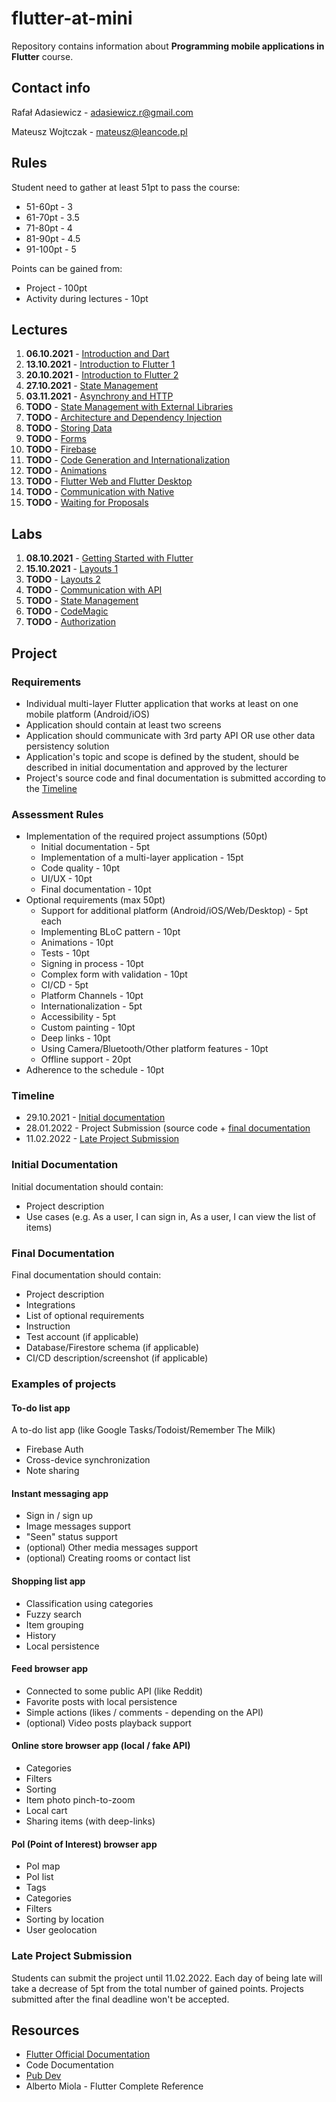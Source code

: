 # flutter-at-mini
Repository contains information about **Programming mobile applications in Flutter** course.

## Contact info
Rafał Adasiewicz - adasiewicz.r@gmail.com

Mateusz Wojtczak - mateusz@leancode.pl

## Rules
Student need to gather at least 51pt to pass the course:
- 51-60pt - 3
- 61-70pt - 3.5
- 71-80pt - 4
- 81-90pt - 4.5
- 91-100pt - 5

Points can be gained from:
- Project - 100pt
- Activity during lectures - 10pt

## Lectures
1. **06.10.2021** - [Introduction and Dart](https://github.com/leancodepl/flutter-at-mini/tree/main/lectures/week1_lecture)
2. **13.10.2021** - [Introduction to Flutter 1](https://github.com/leancodepl/flutter-at-mini/tree/main/lectures/week2_lecture)
3. **20.10.2021** - [Introduction to Flutter 2](https://github.com/leancodepl/flutter-at-mini/tree/main/lectures/week3_lecture)
4. **27.10.2021** - [State Management](https://github.com/leancodepl/flutter-at-mini/tree/main/lectures/week4_lecture)
5. **03.11.2021** - [Asynchrony and HTTP](https://github.com/leancodepl/flutter-at-mini/tree/main/lectures/week5_lecture)
6. **TODO** - [State Management with External Libraries](https://github.com/leancodepl/flutter-at-mini/tree/main/lectures/week6_lecture)
7. **TODO** - [Architecture and Dependency Injection]()
8. **TODO** - [Storing Data]()
9. **TODO** - [Forms]()
10. **TODO** - [Firebase]()
11. **TODO** - [Code Generation and Internationalization]()
12. **TODO** - [Animations]()
13. **TODO** - [Flutter Web and Flutter Desktop]()
14. **TODO** - [Communication with Native]()
15. **TODO** - [Waiting for Proposals]()


## Labs
1. **08.10.2021** - [Getting Started with Flutter](https://github.com/leancodepl/flutter-at-mini/tree/main/labs/week1_lab)
2. **15.10.2021** - [Layouts 1](https://github.com/leancodepl/flutter-at-mini/tree/main/labs/week2_lab)
3. **TODO** - [Layouts 2]()
4. **TODO** - [Communication with API]()
5. **TODO** - [State Management]()
6. **TODO** - [CodeMagic]()
7. **TODO** - [Authorization]()

## Project

### Requirements
- Individual multi-layer Flutter application that works at least on one mobile platform (Android/iOS)
- Application should contain at least two screens
- Application should communicate with 3rd party API OR use other data persistency solution
- Application's topic and scope is defined by the student, should be described in initial documentation and approved by the lecturer
- Project's source code and final documentation is submitted according to the [Timeline](#timeline)

### Assessment Rules
- Implementation of the required project assumptions (50pt)
	- Initial documentation - 5pt
	- Implementation of a multi-layer application - 15pt
	- Code quality - 10pt
	- UI/UX - 10pt
	- Final documentation - 10pt
- Optional requirements (max 50pt)
	- Support for additional platform (Android/iOS/Web/Desktop) - 5pt each
	- Implementing BLoC pattern - 10pt
	- Animations - 10pt
	- Tests - 10pt
	- Signing in process - 10pt
	- Complex form with validation - 10pt
	- CI/CD - 5pt
	- Platform Channels - 10pt
	- Internationalization - 5pt
	- Accessibility - 5pt
	- Custom painting - 10pt
	- Deep links - 10pt
	- Using Camera/Bluetooth/Other platform features - 10pt
	- Offline support - 20pt
- Adherence to the schedule - 10pt


### Timeline
- 29.10.2021 - [Initial documentation](#initial-documentation)
- 28.01.2022 - Project Submission (source code + [final documentation](#final-documentation)
- 11.02.2022 - [Late Project Submission](#late-project-submission)

### Initial Documentation
Initial documentation should contain:
- Project description
- Use cases (e.g. As a user, I can sign in, As a user, I can view the list of items)

### Final Documentation
Final documentation should contain:
- Project description
- Integrations
- List of optional requirements
- Instruction
- Test account (if applicable)
- Database/Firestore schema (if applicable)
- CI/CD description/screenshot (if applicable)

### Examples of projects
#### To-do list app
A to-do list app (like Google Tasks/Todoist/Remember The Milk)
- Firebase Auth
- Cross-device synchronization
- Note sharing

#### Instant messaging app
- Sign in / sign up
- Image messages support
- "Seen" status support
- (optional) Other media messages support
- (optional) Creating rooms or contact list

#### Shopping list app
- Classification using categories
- Fuzzy search
- Item grouping
- History
- Local persistence

#### Feed browser app
- Connected to some public API (like Reddit)
- Favorite posts with local persistence
- Simple actions (likes / comments - depending on the API)
- (optional) Video posts playback support

#### Online store browser app (local / fake API)
- Categories
- Filters
- Sorting
- Item photo pinch-to-zoom
- Local cart
- Sharing items (with deep-links)

#### PoI (Point of Interest) browser app
- PoI map
- PoI list
- Tags
- Categories
- Filters
- Sorting by location
- User geolocation

### Late Project Submission
Students can submit the project until 11.02.2022. Each day of being late will take a decrease of 5pt from the total number of gained points. Projects submitted after the final deadline won't be accepted.

## Resources
- [Flutter Official Documentation](https://flutter.dev/docs)
- Code Documentation
- [Pub Dev](https://pub.dev)
- Alberto Miola - Flutter Complete Reference
